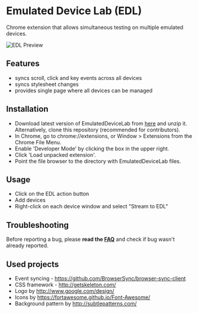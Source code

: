 # Emulated Device Lab (EDL)

Chrome extension that allows simultaneous testing on multiple emulated devices.

![EDL Preview](http://i.imgur.com/040qOyf.png)

## Features
- syncs scroll, click and key events across all devices
- syncs stylesheet changes
- provides single page where all devices can be managed

## Installation
- Download latest version of EmulatedDeviceLab from [here](https://github.com/ChromeDevTools/EmulatedDeviceLab/releases/download/0.1.0/EmulatedDeviceLab-v0.1.0.zip) and unzip it. Alternatively, clone this repository (recommended for contributors).
- In Chrome, go to chrome://extensions, or Window > Extensions from the Chrome File Menu.
- Enable 'Developer Mode' by clicking the box in the upper right.
- Click 'Load unpacked extension'.
- Point the file browser to the directory with EmulatedDeviceLab files.

## Usage
- Click on the EDL action button
- Add devices
- Right-click on each device window and select "Stream to EDL"

## Troubleshooting
Before reporting a bug, please **read the [FAQ](https://github.com/kdzwinel/EmulatedDeviceLab/wiki/FAQ)** and check if bug wasn't already reported.

## Used projects
- Event syncing - https://github.com/BrowserSync/browser-sync-client
- CSS framework - http://getskeleton.com/
- Logo by http://www.google.com/design/
- Icons by https://fortawesome.github.io/Font-Awesome/
- Background pattern by http://subtlepatterns.com/
